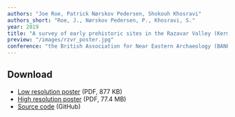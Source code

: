 ```yaml
---
authors: "Joe Roe, Patrick Nørskov Pedersen, Shokouh Khosravi"
authors_short: "Roe, J., Nørskov Pedersen, P., Khosravi, S."
year: 2019
title: "A survey of early prehistoric sites in the Razavar Valley (Kermanshah, Iran)"
preview: "/images/rzvr_poster.jpg"
conference: "the British Association for Near Eastern Archaeology (BANEA) annual conference, Liverpool"
---
```


## Download

* [Low resolution poster](/pdf/Poster_BANEA2019_small.pdf) (PDF, 877 KB)
* [High resolution poster](/pdf/Poster_BANEA2019.pdf) (PDF, 77.4 MB)
* [Source code](https://github.com/joeroe/rzvr_poster) (GitHub)
